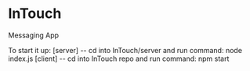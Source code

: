 # InTouch
Messaging App

To start it up:
[server] -- cd into InTouch/server and run command: node index.js
[client] -- cd into InTouch repo and run command: npm start
